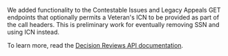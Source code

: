 We added functionality to the Contestable Issues and Legacy Appeals GET endpoints that optionally permits a Veteran's 
ICN to be provided as part of the call headers. This is preliminary work for eventually removing SSN and using ICN 
instead.

To learn more, read the [Decision Reviews API documentation](https://developer.va.gov/explore/appeals/docs/decision_reviews?version=current). 

